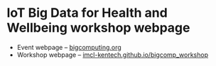 # IoT Big Data for Health and Wellbeing workshop webpage
* Event webpage – [bigcomputing.org](http://www.bigcomputing.org/workshop-list.html)
* Workshop webpage – [imcl-kentech.github.io/bigcomp_workshop](https://imcl-kentech.github.io/bigcomp_workshop)
